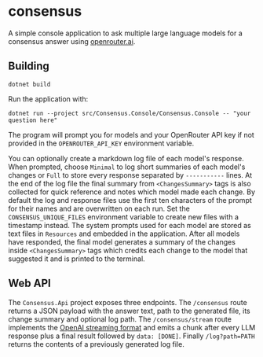 # consensus

A simple console application to ask multiple large language models for a consensus answer using [openrouter.ai](https://openrouter.ai/).

## Building

```
dotnet build
```

Run the application with:

```
dotnet run --project src/Consensus.Console/Consensus.Console -- "your question here"
```

The program will prompt you for models and your OpenRouter API key if not provided in the `OPENROUTER_API_KEY` environment variable.

You can optionally create a markdown log file of each model's response. When prompted, choose `Minimal` to log short summaries of each model's changes or `Full` to store every response separated by `-----------` lines. At the end of the log file the final summary from `<ChangesSummary>` tags is also collected for quick reference and notes which model made each change.
By default the log and response files use the first ten characters of the prompt for their names and are overwritten on each run. Set the `CONSENSUS_UNIQUE_FILES` environment variable to create new files with a timestamp instead.
The system prompts used for each model are stored as text files in `Resources` and embedded in the application.
After all models have responded, the final model generates a summary of the changes inside `<ChangesSummary>` tags which credits each change to the model that suggested it and is printed to the terminal.

## Web API

The `Consensus.Api` project exposes three endpoints. The `/consensus` route returns a JSON payload with the answer text, path to the generated file, its change summary and optional log path. The `/consensus/stream` route implements the [OpenAI streaming format](https://platform.openai.com/docs/api-reference/responses-streaming) and emits a chunk after every LLM response plus a final result followed by `data: [DONE]`. Finally `/log?path=PATH` returns the contents of a previously generated log file.
